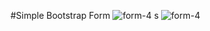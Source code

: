 #Simple Bootstrap Form
![form-4 s](
https://user-images.githubusercontent.com/37222497/66272841-2e380700-e88c-11e9-8f2c-414e49220822.JPG)
![form-4](https://user-images.githubusercontent.com/37222497/66272845-3132f780-e88c-11e9-8c50-db4bb3d7e85c.JPG)
